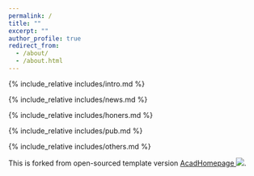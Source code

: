 ```yaml
---
permalink: /
title: ""
excerpt: ""
author_profile: true
redirect_from: 
  - /about/
  - /about.html
---
```


<span class='anchor' id='about-me'></span>
{% include_relative includes/intro.md %}

{% include_relative includes/news.md %}

{% include_relative includes/honers.md %}

{% include_relative includes/pub.md %}

{% include_relative includes/others.md %}

This is forked from open-sourced template version [AcadHomepage ![](https://img.shields.io/github/stars/RayeRen/acad-homepage.github.io?style=social)](https://github.com/RayeRen/acad-homepage.github.io).

<script type='text/javascript' id='clustrmaps' src='//cdn.clustrmaps.com/map_v2.js?cl=ffffff&w=a&t=n&d=a-5ch4Jkh3BwCvCQJ08NO0kf1vkW9d_VBngJMpUcGJ8'></script>
